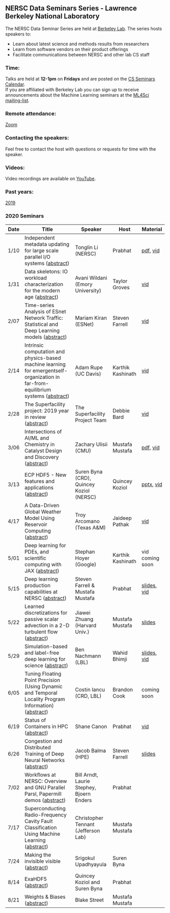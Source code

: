 ## NERSC Data Seminars Series - Lawrence Berkeley National Laboratory

The NERSC Data Seminar Series are held at [Berkeley Lab](https://www.lbl.gov/). The series hosts speakers to:
- Learn about latest science and methods results from researchers
- Learn from software vendors on their product offerings
- Facilitate communications between NERSC and other lab CS staff
  
### Time:
Talks are held at **12-1pm** on **Fridays** and are posted on the [CS Seminars Calendar](https://www.nersc.gov/events/cs-seminars/).  
If you are affiliated with Berkeley Lab you can sign up to receive announcements about the Machine Learning seminars at the [ML4Sci mailing-list](https://groups.google.com/a/lbl.gov/forum/#!forum/ml4sci).
 

### Remote attendance:
[Zoom](https://lbnl.zoom.us/j/985901166?pwd=bGNpUFJwVDg2aEg0S20rdHdiYTIwZz09)
 
### Contacting the speakers:
Feel free to contact the host with questions or requests for time with the speaker.

### Videos: 
Video recordings are available on [YouTube](https://www.youtube.com/playlist?list=PL20S5EeApOSvkewFIuz2scAEkbnBIlzYy).

### Past years: 
[2019](2019.md)

### 2020 Seminars
|Date |Title                |Speaker                 |Host               |Material       |
|-----|---------------------|------------------------|-------------------|-------------|
|1/10 |Independent metadata updating for large scale parallel I/O systems ([abstract](abstracts/2020-01-10.md))|Tonglin Li (NERSC)  |Prabhat   |[pdf][1], [vid][2]|
|1/31 |Data skeletons: IO workload characterization for the modern age    ([abstract](abstracts/2020-01-31.md))|Avani Wildani (Emory University)|Taylor Groves  | [vid][3]|
|2/07 |Time-series Analysis of ESnet Network Traffic: Statistical and Deep Learning models ([abstract](abstracts/2020-02-07.md))|Mariam Kiran (ESNet)|Steven Farrell  | [vid][4]|
|2/14 |Intrinsic computation and physics-based machine learning for emergentself-organization in far-from-equilibrium systems ([abstract](abstracts/2020-02-14.md))|Adam Rupe (UC Davis)|Karthik Kashinath| [vid][5]|
|2/28 |The Superfacility project: 2019 year in review ([abstract](abstracts/2020-02-28.md)) | The Superfacility Project Team| Debbie Bard| [vid][9]|
|3/06 |Intersections of AI/ML and Chemistry in Catalyst Design and Discovery ([abstract](abstracts/2020-03-06.md))|Zachary Ulisii (CMU)|Mustafa Mustafa| [pdf][6], [vid][7]|
|3/13 |ECP HDF5 - New features and applications ([abstract](abstracts/2020-03-13.md))|Suren Byna (CRD),  Quincey Koziol (NERSC)|Quincey Koziol| [pptx][8], [vid][10]|
|4/17 |A Data-Driven Global Weather Model Using Reservoir Computing ([abstract](abstracts/2020-04-17.md))|Troy Arcomano (Texas A&amp;M)|Jaideep Pathak|[vid][12]|
|5/01 |Deep learning for PDEs, and scientific computing with JAX ([abstract](abstracts/2020-05-01.md))|Stephan Hoyer (Google)|Karthik Kashinath| vid coming soon|
|5/15 |Deep learning production capabilities at NERSC ([abstract](abstracts/2020-05-15.md))|Steven Farrell &amp; Mustafa Mustafa|Prabhat| [slides][11], [vid][13]|
|5/22 |Learned discretizations for passive scalar advection in a 2-D turbulent flow ([abstract](abstracts/2020-05-22.md))|Jiawei Zhuang (Harvard Univ.)|Mustafa Mustafa| [slides][14]|
|5/29 |Simulation-based and label-free deep learning for science ([abstract](abstracts/2020-05-29.md))|Ben Nachmann (LBL)|Wahid Bhimji| [slides][15], [vid][16]|
|6/05 |Tuning Floating Point Precision (Using Dynamic and Temporal Locality Program Information) ([abstract](abstracts/2020-06-05.md))|Costin Iancu (CRD, LBL)|Brandon Cook| coming soon|
|6/19 |Status of Containers in HPC ([abstract](abstracts/2020-06-19.md)) |Shane Canon |Prabhat |[vid][18]|
|6/26 |Congestion and Distributed Training of Deep Neural Networks ([abstract](abstracts/2020-06-26.md)) |Jacob Balma (HPE) |Steven Farrell | [slides][17]|
|7/02 |Workflows at NERSC: Overview and GNU Parallel Parsl, Papermill demos ([abstract](abstracts/2020-07-02.md)) |Bill Arndt, Laurie Stephey, Bjoern Enders|Prabhat| |
|7/17 |Superconducting Radio-Frequency Cavity Fault Classification Using Machine Learning ([abstract](abstracts/2020-07-17.md)) |Christopher Tennant (Jefferson Lab)|Mustafa Mustafa| |
|7/24 |Making the invisible visible ([abstract](abstracts/2020-07-24.md)) |Srigokul Upadhyayula|Suren Byna| |
|8/14 |ExaHDF5 ([abstract](abstracts/2020-08-14.md)) |Quincey Koziol and Suren Byna|Prabhat| |
|8/21 |Weights & Biases ([abstract](abstracts/2020-08-21.md)) |Blake Street|Mustafa Mustafa| |

[1]: https://drive.google.com/file/d/0B_vRw1QFsEicQVRuUDJpWmNFS3ZfRmNyc3pIbGFpeVdnWHZ3/view?usp=sharing
[2]: https://www.youtube.com/watch?v=f2pZ6vIKCnQ&list=PL20S5EeApOSvkewFIuz2scAEkbnBIlzYy&index=2
[3]: https://www.youtube.com/watch?v=1lvpEwIlk_8&list=PL20S5EeApOSvkewFIuz2scAEkbnBIlzYy&index=1
[4]: https://www.youtube.com/watch?v=CJp_oXcgerU&list=PL20S5EeApOSvkewFIuz2scAEkbnBIlzYy&index=7
[5]: https://www.youtube.com/watch?v=gjx2jm25gHs&list=PL20S5EeApOSvkewFIuz2scAEkbnBIlzYy&index=2&t=0s
[6]: https://drive.google.com/file/d/12FrB5KhGKAMjgIprbfJqE3J5y1whuWMT/view?usp=sharing
[7]: https://www.youtube.com/watch?v=cThCoWQn4-o&list=PL20S5EeApOSvkewFIuz2scAEkbnBIlzYy&index=2&t=0s
[8]: https://drive.google.com/file/d/1-R83QfIeZmByV-U1rqxHxFgh15WuMuJC/view
[9]: https://www.youtube.com/watch?v=tcQGohF9DCg&list=PL20S5EeApOSvkewFIuz2scAEkbnBIlzYy&index=3
[10]: https://www.youtube.com/watch?v=VxpkNFSwpgs&list=PL20S5EeApOSvkewFIuz2scAEkbnBIlzYy&index=2
[11]: https://docs.google.com/presentation/d/1tXf_F2V7qaP0uDMKulsgRPUo5R3-5TM1eQa09AJ1EO0/edit?usp=sharing
[12]: https://www.youtube.com/watch?v=Ujsk0dQnG1w&list=PL20S5EeApOSvkewFIuz2scAEkbnBIlzYy&index=1
[13]: https://www.youtube.com/watch?v=10ImerzWIkM&list=PL20S5EeApOSvkewFIuz2scAEkbnBIlzYy&index=2&t=0s
[14]: https://docs.google.com/presentation/d/1tFTjoJ_Ca6ABvCGBDsgba84h5YD6xve7HzzzYXn1uME/edit#slide=id.p
[15]: https://www.dropbox.com/s/ei197sfm8jcs7la/NERSCMay2020.pdf?dl=0
[16]: https://www.youtube.com/watch?v=1zlYYGP874I&list=PL20S5EeApOSvkewFIuz2scAEkbnBIlzYy&index=2
[17]: https://drive.google.com/file/d/1ITkmSVrNBrgjnbER_qh4pr4K9tkVtTnT/view?usp=sharing
[18]: https://www.youtube.com/watch?v=ObXSq4fkCKs&list=PL20S5EeApOSvkewFIuz2scAEkbnBIlzYy&index=3&t=5s
